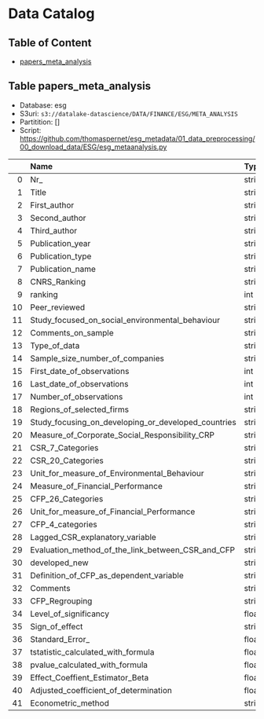
# Data Catalog



## Table of Content

    
- [papers_meta_analysis](https://github.com/thomaspernet/esg_metadata/tree/master/00_data_catalog#table-papers_meta_analysis)

    

## Table papers_meta_analysis

- Database: esg
- S3uri: `s3://datalake-datascience/DATA/FINANCE/ESG/META_ANALYSIS`
- Partitition: []
- Script: https://github.com/thomaspernet/esg_metadata/01_data_preprocessing/00_download_data/ESG/esg_metaanalysis.py

|    | Name                                                | Type   | Comment   |
|---:|:----------------------------------------------------|:-------|:----------|
|  0 | Nr_                                                 | string |           |
|  1 | Title                                               | string |           |
|  2 | First_author                                        | string |           |
|  3 | Second_author                                       | string |           |
|  4 | Third_author                                        | string |           |
|  5 | Publication_year                                    | string |           |
|  6 | Publication_type                                    | string |           |
|  7 | Publication_name                                    | string |           |
|  8 | CNRS_Ranking                                        | string |           |
|  9 | ranking                                             | int    |           |
| 10 | Peer_reviewed                                       | string |           |
| 11 | Study_focused_on_social_environmental_behaviour     | string |           |
| 12 | Comments_on_sample                                  | string |           |
| 13 | Type_of_data                                        | string |           |
| 14 | Sample_size_number_of_companies                     | string |           |
| 15 | First_date_of_observations                          | int    |           |
| 16 | Last_date_of_observations                           | int    |           |
| 17 | Number_of_observations                              | int    |           |
| 18 | Regions_of_selected_firms                           | string |           |
| 19 | Study_focusing_on_developing_or_developed_countries | string |           |
| 20 | Measure_of_Corporate_Social_Responsibility_CRP      | string |           |
| 21 | CSR_7_Categories                                    | string |           |
| 22 | CSR_20_Categories                                   | string |           |
| 23 | Unit_for_measure_of_Environmental_Behaviour         | string |           |
| 24 | Measure_of_Financial_Performance                    | string |           |
| 25 | CFP_26_Categories                                   | string |           |
| 26 | Unit_for_measure_of_Financial_Performance           | string |           |
| 27 | CFP_4_categories                                    | string |           |
| 28 | Lagged_CSR_explanatory_variable                     | string |           |
| 29 | Evaluation_method_of_the_link_between_CSR_and_CFP   | string |           |
| 30 | developed_new                                       | string |           |
| 31 | Definition_of_CFP_as_dependent_variable             | string |           |
| 32 | Comments                                            | string |           |
| 33 | CFP_Regrouping                                      | string |           |
| 34 | Level_of_significancy                               | float  |           |
| 35 | Sign_of_effect                                      | string |           |
| 36 | Standard_Error_                                     | float  |           |
| 37 | tstatistic_calculated_with_formula                  | float  |           |
| 38 | pvalue_calculated_with_formula                      | float  |           |
| 39 | Effect_Coeffient_Estimator_Beta                     | float  |           |
| 40 | Adjusted_coefficient_of_determination               | float  |           |
| 41 | Econometric_method                                  | string |           |

    